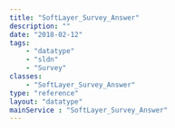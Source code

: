 ```yaml
---
title: "SoftLayer_Survey_Answer"
description: ""
date: "2018-02-12"
tags:
    - "datatype"
    - "sldn"
    - "Survey"
classes:
    - "SoftLayer_Survey_Answer"
type: "reference"
layout: "datatype"
mainService : "SoftLayer_Survey_Answer"
---
```

